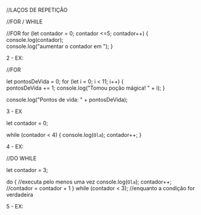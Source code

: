 //LAÇOS DE REPETIÇÂO    

//FOR / WHILE

//FOR
for (let contador = 0; contador <=5; contador++) {
    console.log(contador);  
    console.log("aumentar o contador em ");
}


2 - EX:

//FOR

let pontosDeVida = 0;
for (let i = 0; i < 11; i++) {  
    pontosDeVida += 1;
    console.log("Tomou poção mágica! " + i);
}

console.log("Pontos de vida: " + pontosDeVida);


3 - EX


let contador = 0;

while (contador < 4) {
  console.log(`Ola`);
  contador++;
}


4 - EX:

//DO WHILE

let contador = 3;

do { //executa pelo menos uma vez
  console.log(`Ola`);
  contador++; //contador = contador + 1
} while (contador < 3); //enquanto a condição for verdadeira


5 - EX:


